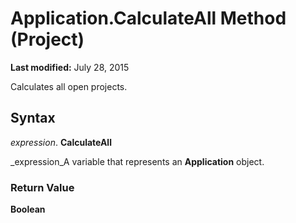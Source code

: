 
# Application.CalculateAll Method (Project)

 **Last modified:** July 28, 2015

Calculates all open projects.

## Syntax

 _expression_. **CalculateAll**

 _expression_A variable that represents an  **Application** object.


### Return Value

 **Boolean**

